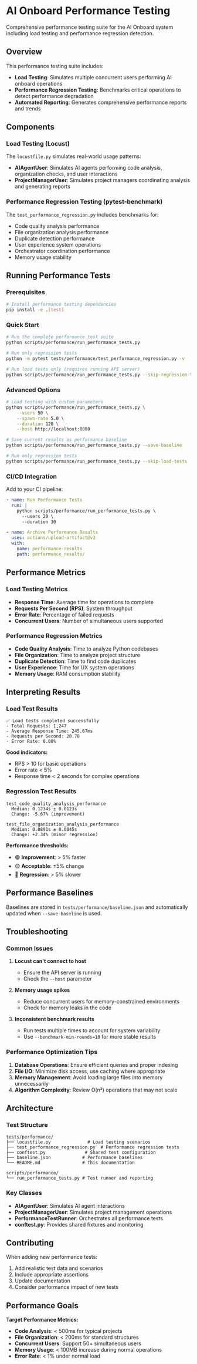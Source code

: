 # AI Onboard Performance Testing

Comprehensive performance testing suite for the AI Onboard system including load testing and performance regression detection.

## Overview

This performance testing suite includes:

- **Load Testing**: Simulates multiple concurrent users performing AI onboard operations
- **Performance Regression Testing**: Benchmarks critical operations to detect performance degradation
- **Automated Reporting**: Generates comprehensive performance reports and trends

## Components

### Load Testing (Locust)

The `locustfile.py` simulates real-world usage patterns:

- **AIAgentUser**: Simulates AI agents performing code analysis, organization checks, and user interactions
- **ProjectManagerUser**: Simulates project managers coordinating analysis and generating reports

### Performance Regression Testing (pytest-benchmark)

The `test_performance_regression.py` includes benchmarks for:

- Code quality analysis performance
- File organization analysis performance
- Duplicate detection performance
- User experience system operations
- Orchestrator coordination performance
- Memory usage stability

## Running Performance Tests

### Prerequisites

```bash
# Install performance testing dependencies
pip install -e .[test]
```

### Quick Start

```bash
# Run the complete performance test suite
python scripts/performance/run_performance_tests.py

# Run only regression tests
python -m pytest tests/performance/test_performance_regression.py -v

# Run load tests only (requires running API server)
python scripts/performance/run_performance_tests.py --skip-regression-tests
```

### Advanced Options

```bash
# Load testing with custom parameters
python scripts/performance/run_performance_tests.py \
    --users 50 \
    --spawn-rate 5.0 \
    --duration 120 \
    --host http://localhost:8080

# Save current results as performance baseline
python scripts/performance/run_performance_tests.py --save-baseline

# Run only regression tests
python scripts/performance/run_performance_tests.py --skip-load-tests
```

### CI/CD Integration

Add to your CI pipeline:

```yaml
- name: Run Performance Tests
  run: |
    python scripts/performance/run_performance_tests.py \
      --users 20 \
      --duration 30

- name: Archive Performance Results
  uses: actions/upload-artifact@v3
  with:
    name: performance-results
    path: performance_results/
```

## Performance Metrics

### Load Testing Metrics

- **Response Time**: Average time for operations to complete
- **Requests Per Second (RPS)**: System throughput
- **Error Rate**: Percentage of failed requests
- **Concurrent Users**: Number of simultaneous users supported

### Performance Regression Metrics

- **Code Quality Analysis**: Time to analyze Python codebases
- **File Organization**: Time to analyze project structure
- **Duplicate Detection**: Time to find code duplicates
- **User Experience**: Time for UX system operations
- **Memory Usage**: RAM consumption stability

## Interpreting Results

### Load Test Results

```
✅ Load tests completed successfully
- Total Requests: 1,247
- Average Response Time: 245.67ms
- Requests per Second: 20.78
- Error Rate: 0.08%
```

**Good indicators:**
- RPS > 10 for basic operations
- Error rate < 5%
- Response time < 2 seconds for complex operations

### Regression Test Results

```
test_code_quality_analysis_performance
  Median: 0.1234s ± 0.0123s
  Change: -5.67% (improvement)

test_file_organization_analysis_performance
  Median: 0.0891s ± 0.0045s
  Change: +2.34% (minor regression)
```

**Performance thresholds:**
- 🟢 **Improvement**: > 5% faster
- 🟡 **Acceptable**: ±5% change
- 🔴 **Regression**: > 5% slower

## Performance Baselines

Baselines are stored in `tests/performance/baseline.json` and automatically updated when `--save-baseline` is used.

## Troubleshooting

### Common Issues

1. **Locust can't connect to host**
   - Ensure the API server is running
   - Check the `--host` parameter

2. **Memory usage spikes**
   - Reduce concurrent users for memory-constrained environments
   - Check for memory leaks in the code

3. **Inconsistent benchmark results**
   - Run tests multiple times to account for system variability
   - Use `--benchmark-min-rounds=10` for more stable results

### Performance Optimization Tips

1. **Database Operations**: Ensure efficient queries and proper indexing
2. **File I/O**: Minimize disk access, use caching where appropriate
3. **Memory Management**: Avoid loading large files into memory unnecessarily
4. **Algorithm Complexity**: Review O(n²) operations that may not scale

## Architecture

### Test Structure

```
tests/performance/
├── locustfile.py              # Load testing scenarios
├── test_performance_regression.py  # Performance regression tests
├── conftest.py               # Shared test configuration
├── baseline.json            # Performance baselines
└── README.md                # This documentation

scripts/performance/
└── run_performance_tests.py # Test runner and reporting
```

### Key Classes

- **AIAgentUser**: Simulates AI agent interactions
- **ProjectManagerUser**: Simulates project management operations
- **PerformanceTestRunner**: Orchestrates all performance tests
- **conftest.py**: Provides shared fixtures and monitoring

## Contributing

When adding new performance tests:

1. Add realistic test data and scenarios
2. Include appropriate assertions
3. Update documentation
4. Consider performance impact of new tests

## Performance Goals

**Target Performance Metrics:**

- **Code Analysis**: < 500ms for typical projects
- **File Organization**: < 200ms for standard structures
- **Concurrent Users**: Support 50+ simultaneous users
- **Memory Usage**: < 100MB increase during normal operations
- **Error Rate**: < 1% under normal load



